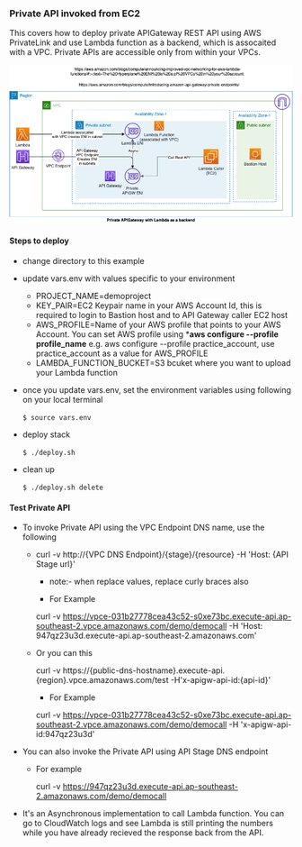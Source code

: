 ### Private API invoked from EC2

This covers how to deploy private APIGateway REST API using AWS PrivateLink and use Lambda function as a backend, which is assocaited with a VPC. Private APIs are accessible only from within your VPCs.

![](./images/apigateway-usecases.png)

#### Steps to deploy

- change directory to this example
- update vars.env with values specific to your environment
    - PROJECT_NAME=demoproject
    - KEY_PAIR=EC2 Keypair name in your AWS Account Id, this is required to login to Bastion host and to API Gateway caller EC2 host
    - AWS_PROFILE=Name of your AWS profile that points to your AWS Account. You can set AWS profile using ***aws configure --profile profile_name** e.g. aws configure --profile practice_account, use practice_account as a value for AWS_PROFILE 
    - LAMBDA_FUNCTION_BUCKET=S3 bcuket where you want to upload your Lambda function

- once you update vars.env, set the environment variables using following on your local terminal

    ```$ source vars.env```

- deploy stack

    ```$ ./deploy.sh```

- clean up

    ```$ ./deploy.sh delete```


#### Test Private API

- To invoke Private API using the VPC Endpoint DNS name, use the following

    - curl -v http://{VPC DNS Endpoint}/{stage}/{resource} -H 'Host: {API Stage url}'

        - note:- when replace values, replace curly braces also

        - For Example

        curl -v https://vpce-031b27778cea43c52-s0xe73bc.execute-api.ap-southeast-2.vpce.amazonaws.com/demo/democall -H 'Host: 947qz23u3d.execute-api.ap-southeast-2.amazonaws.com'

    - Or you can this
    
        curl -v https://{public-dns-hostname}.execute-api.{region}.vpce.amazonaws.com/test -H'x-apigw-api-id:{api-id}'

        - For Example

        curl -v https://vpce-031b27778cea43c52-s0xe73bc.execute-api.ap-southeast-2.vpce.amazonaws.com/demo/democall -H 'x-apigw-api-id:947qz23u3d'

- You can also invoke the Private API using API Stage DNS endpoint

    - For example

        curl -v  https://947qz23u3d.execute-api.ap-southeast-2.amazonaws.com/demo/democall


- It's an Asynchronous implementation to call Lambda function. You can go to CloudWatch logs and see Lambda is still printing the numbers while you have already recieved the response back from the API.